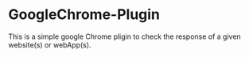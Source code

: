 # GoogleChrome-Plugin
This is a simple google Chrome pligin to check the response of a given website(s) or webApp(s).
